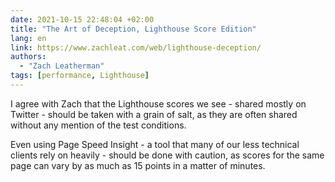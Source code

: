 ```yaml
---
date: 2021-10-15 22:48:04 +02:00
title: "The Art of Deception, Lighthouse Score Edition"
lang: en
link: https://www.zachleat.com/web/lighthouse-deception/
authors:
  - "Zach Leatherman"
tags: [performance, Lighthouse]
---
```


I agree with Zach that the Lighthouse scores we see - shared mostly on Twitter - should be taken with a grain of salt, as they are often shared without any mention of the test conditions.

Even using Page Speed Insight - a tool that many of our less technical clients rely on heavily - should be done with caution, as scores for the same page can vary by as much as 15 points in a matter of minutes.
